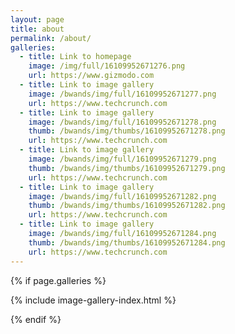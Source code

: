 ```yaml
---
layout: page
title: about
permalink: /about/
galleries:
  - title: Link to homepage
    image: /img/full/16109952671276.png
    url: https://www.gizmodo.com
  - title: Link to image gallery
    image: /bwands/img/full/16109952671277.png
    url: https://www.techcrunch.com
  - title: Link to image gallery
    image: /bwands/img/full/16109952671278.png
    thumb: /bwands/img/thumbs/16109952671278.png
    url: https://www.techcrunch.com
  - title: Link to image gallery
    image: /bwands/img/full/16109952671279.png
    thumb: /bwands/img/thumbs/16109952671279.png
    url: https://www.techcrunch.com
  - title: Link to image gallery
    image: /bwands/img/full/16109952671282.png
    thumb: /bwands/img/thumbs/16109952671282.png
    url: https://www.techcrunch.com   
  - title: Link to image gallery
    image: /bwands/img/full/16109952671284.png
    thumb: /bwands/img/thumbs/16109952671284.png
    url: https://www.techcrunch.com 
---
```


{% if page.galleries %}

{% include image-gallery-index.html %}

{% endif %}